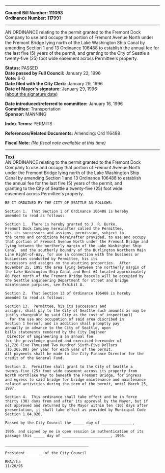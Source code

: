 * * * * *  
  
**Council Bill Number: [](#h0)[](#h2)111093**   
**Ordinance Number: 117991**  
  
* * * * *  
  
AN ORDINANCE relating to the permit granted to the Fremont Dock Company to use and occupy that portion of Fremont Avenue North under the Fremont Bridge lying north of the Lake Washington Ship Canal by amending Section 1 and 13 Ordinance 106488 to establish the annual fee for the last five (5) years of the permit, and granting to the City of Seattle a twenty-five (25) foot wide easement across Permittee's property.  
  
**Status:** PASSED   
**Date passed by Full Council:** January 22, 1996   
**Vote:** 6-0   
**Date filed with the City Clerk:** January 29, 1996   
**Date of Mayor's signature:** January 29, 1996   
[(about the signature date)](/~public/approvaldate.htm)   
  
  
**Date introduced/referred to committee:** January 16, 1996   
**Committee:** Transportation   
**Sponsor:** MANNING   
  
**Index Terms:** PERMITS  
  
**References/Related Documents:** Amending: Ord 116488  
  
**Fiscal Note:** *(No fiscal note available at this time)*  
  
* * * * *  
  
**Text**  
    AN ORDINANCE relating to the permit granted to the Fremont Dock  
    Company to use and occupy that portion of Fremont Avenue North  
    under the Fremont Bridge lying north of the Lake Washington Ship  
    Canal by amending Section 1 and 13 Ordinance 106488 to establish  
    the annual fee for the last five (5) years of the permit, and  
    granting to the City of Seattle a twenty-five (25) foot wide  
    easement across Permittee's property.  
  
    BE IT ORDAINED BY THE CITY OF SEATTLE AS FOLLOWS:  
  
    Section 1.  That Section 1 of Ordinance 106488 is hereby  
    amended to read as follows:  
  
    Section 1.  There is hereby granted to J. R. Burke,  
    Fremont Dock Company hereinafter called the Permittee,   
    his its successors and assigns, permission, subject to  
    the terms and conditions hereinafter provided, to use and occupy  
    that portion of Fremont Avenue North under the Fremont Bridge and  
    lying between the northerly margin of the Lake Washington Ship  
    Canal  and the southerly boundry of the Burlington Northern Main  
    Line Right-of-Way, for use in connection with the business or  
    businesses conducted by Permittee, his its  
    successors and assigns on the abutting properties.  After  
    November 25, 1995 the area lying between the northerly margin of  
    the Lake Washington Ship Canal and Bent #4 located approximately  
    80 feet north of the Fremont Bridge bascule will be occupied by  
    the Seattle Engineering Department for street and bridge  
    maintenance purposes, see Exhibit A.  
  
    Section 2.  That Section 13 of Ordinance 106488 is hereby  
    amended to read as follows:  
  
    Section 13.  Permittee, his its successors and  
    assigns, shall pay to the City of Seattle such amounts as may be  
    justly chargeable by said City as the cost of inspection))  
      for the use and occupation of said area discribed in  
    Section 1 hereof, and in addition shall promptly pay  
    annually in advance to the City of Seattle, upon   
    bills statements rendered by the City Engineer  
     Director of Engineering a an annual fee  
    for the priviledge granted and exercised hereunder of   
    $1,720 Five Thousand Two Hundred Sixth-Five Dollars  
    ($5,265.00) per year for each year of the permit.  
    All payments shall be made to the City Finance Director for the  
    credit of the General Fund.  
  
    Section 3.  Permittee shall grant to the City of Seattle a  
    twenty-five (25) foot wide easement across its property from  
    North Northlake Way to beneath the Fremont Bridge, for ingress  
    and egress to said bridge for bridge maintenance and maintenance  
    related activities during the term of the permit, until March 25,  
    1997.  
  
    Section 4.  This ordinance shall take effect and be in force  
    thirty (30) days from and after its approval by the Mayor, but if  
    not approved and returned by the Mayor within ten (10) days after  
    presentation, it shall take effect as provided by Municipal Code  
    Section 1.04.020.  
  
    Passed by the City Council the _____ day of ______________,  
  
    1995, and signed by me in open session in authentication of its  
    passage this _____ day of ______________________, 1995.  
  
    ______________________________________  
  
    President _______ of the City Council  
  
    RHA/rha  
    11/20/95  
